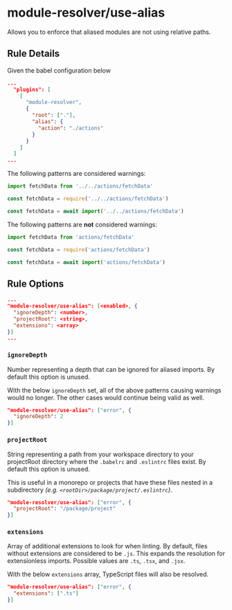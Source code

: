 # module-resolver/use-alias

Allows you to enforce that aliased modules are not using relative paths.

## Rule Details

Given the babel configuration below

```json
...
  "plugins": [
    [
      "module-resolver",
      {
        "root": ["."],
        "alias": {
          "action": "./actions"
        }
      }
    ]
  ]
...
```

The following patterns are considered warnings:

```js
import fetchData from '../../actions/fetchData'
```

```js
const fetchData = require('../../actions/fetchData')
```

```js
const fetchData = await import('../../actions/fetchData')
```

The following patterns are **not** considered warnings:

```js
import fetchData from 'actions/fetchData'
```

```js
const fetchData = require('actions/fetchData')
```

```js
const fetchData = await import('actions/fetchData')
```

## Rule Options

```json
...
"module-resolver/use-alias": [<enabled>, {
  "ignoreDepth": <number>,
  "projectRoot": <string>,
  "extensions": <array>
}]
...
```

### `ignoreDepth`

Number representing a depth that can be ignored for aliased imports. By default this option is unused.

With the below `ignoreDepth` set, all of the above patterns causing warnings would no longer. The other cases would continue being valid as well.

```json
"module-resolver/use-alias": ["error", {
  "ignoreDepth": 2
}]
```

### `projectRoot`

String representing a path from your workspace directory to your projectRoot directory where the `.babelrc` and `.eslintrc` files exist. By default this option is unused.

This is useful in a monorepo or projects that have these files nested in a subdirectory _(e.g. `<rootDir>/package/project/.eslintrc`)_.

```json
"module-resolver/use-alias": ["error", {
  "projectRoot": "/package/project"
}]
```

### `extensions`

Array of additional extensions to look for when linting. By default, files without extensions are considered to be `.js`. This expands the resolution for extensionless imports. Possible values are `.ts`, `.tsx`, and `.jsx`.

With the below `extensions` array, TypeScript files will also be resolved.

```json
"module-resolver/use-alias": ["error", {
  "extensions": [".ts"]
}]
```
